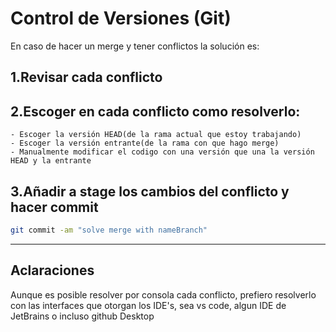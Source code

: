 # Control de Versiones (Git)

En caso de hacer un merge y tener conflictos la solución es:

## 1.Revisar cada conflicto
## 2.Escoger en cada conflicto como resolverlo:
    - Escoger la versión HEAD(de la rama actual que estoy trabajando)
    - Escoger la versión entrante(de la rama con que hago merge)
    - Manualmente modificar el codigo con una versión que una la versión HEAD y la entrante
## 3.Añadir a stage los cambios del conflicto y hacer commit
```bash
git commit -am "solve merge with nameBranch"
```

---
## Aclaraciones
Aunque es posible resolver por consola cada conflicto, prefiero resolverlo con las interfaces que otorgan los IDE's, sea vs code, algun IDE de JetBrains o incluso github Desktop